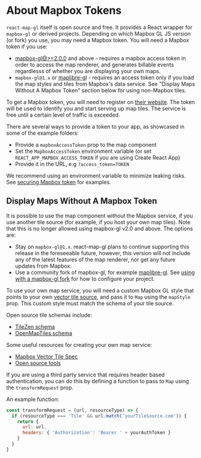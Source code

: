 # About Mapbox Tokens

`react-map-gl` itself is open source and free. It provides a React wrapper for `mapbox-gl` or derived projects.
Depending on which Mapbox GL JS version (or fork) you use, you may need a Mapbox token. You will need a Mapbox token if you use:

-  [mapbox-gl@>=2.0.0](https://github.com/mapbox/mapbox-gl-js/releases/tag/v2.0.0) and above - requires a mapbox access token in order to access the map renderer, and generates billable events regardlesss of whether you are displaying your own maps.
-  `mapbox-gl@1.x` or [maplibre-gl](https://github.com/maplibre/maplibre-gl-js) - requires an access token only if you load the map styles and tiles from Mapbox's data service. See "Display Maps Without A Mapbox Token" section below for using non-Mapbox tiles.

To get a Mapbox token, you will need to register on [their website](https://www.mapbox.com). The token will be used to identify you and start serving up map tiles. The service is free until a certain level of traffic is exceeded.

There are several ways to provide a token to your app, as showcased in some of the example folders:

* Provide a `mapboxAccessToken` prop to the map component
* Set the `MapboxAccessToken` environment variable (or set `REACT_APP_MAPBOX_ACCESS_TOKEN` if you are using Create React App)
* Provide it in the URL, e.g `?access_token=TOKEN`

We recommend using an environment variable to minimize leaking risks. See [securing Mapbox token](/docs/get-started/tips-and-tricks.md#securing-mapbox-token) for examples.

## Display Maps Without A Mapbox Token

It is possible to use the map component without the Mapbox service, if you use another tile source (for example, if you host your own map tiles). Note that this is no longer allowed using mapbox-gl v2.0 and above. The options are:

- Stay on `mapbox-gl@1.x`. react-map-gl plans to continue supporting this release in the foreseeable future, however, this version will not include any of the latest features of the map renderer, nor get any future updates from Mapbox.
- Use a community fork of mapbox-gl, for example [maplibre-gl](https://www.npmjs.com/package/maplibre-gl). See [using with a mapbox-gl fork](/docs/get-started/get-started.md#using-with-a-mapbox-gl-fork) for how to configure your project.

To use your own map service, you will need a custom Mapbox GL style that points to your own [vector tile source](https://www.mapbox.com/mapbox-gl-js/style-spec/), and pass it to `Map` using the `mapStyle` prop. This custom style must match the schema of your tile source.

Open source tile schemas include:

- [TileZen schema](https://tilezen.readthedocs.io/en/latest/layers/)
- [OpenMapTiles schema ](https://openmaptiles.org/schema/)

Some useful resources for creating your own map service:

- [Mapbox Vector Tile Spec](https://www.mapbox.com/developers/vector-tiles/)
- [Open source tools](https://github.com/mapbox/awesome-vector-tiles)

If you are using a third party service that requires header based authentication, you can do this by defining a function to pass to `Map` using the `transformRequest` prop.

An example function:

```js
const transformRequest = (url, resourceType) => {
  if (resourceType === 'Tile' && url.match('yourTileSource.com')) {
    return {
      url: url,
      headers: { 'Authorization': 'Bearer ' + yourAuthToken }
    }
  }
}
```
